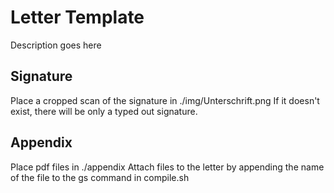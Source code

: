 # Letter Template
Description goes here

## Signature
Place a cropped scan of the signature in ./img/Unterschrift.png
If it doesn't exist, there will be only a typed out signature.

## Appendix
Place pdf files in ./appendix
Attach files to the letter by appending the name of the file to the gs command in compile.sh
